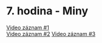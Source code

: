 # 7. hodina - Miny
[Video záznam #1](https://youtu.be/yKBvuoov36Y)  
[Video záznam #2](https://youtu.be/rdTlCEqIhrg)
[Video záznam #3](https://youtu.be/FG_cBa2LiOo)
